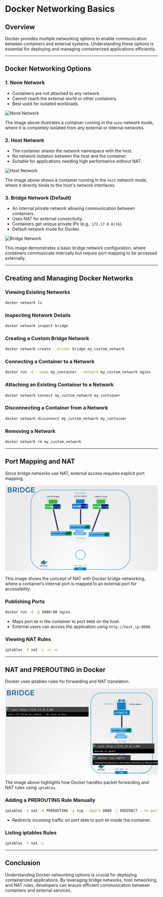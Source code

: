 # Docker Networking Basics

## Overview
Docker provides multiple networking options to enable communication between containers and external systems. Understanding these options is essential for deploying and managing containerized applications efficiently.

---

## Docker Networking Options

### 1. **None Network**
- Containers are not attached to any network.
- Cannot reach the external world or other containers.
- Best used for isolated workloads.

![None Network](file-MXBZ8QdZkSdhm2Dgndu4dj)

The image above illustrates a container running in the `none` network mode, where it is completely isolated from any external or internal networks.

### 2. **Host Network**
- The container shares the network namespace with the host.
- No network isolation between the host and the container.
- Suitable for applications needing high performance without NAT.

![Host Network](file-Qst7GdPMFZF3DpgKSuQHc4)

The image above shows a container running in the `host` network mode, where it directly binds to the host's network interfaces.

### 3. **Bridge Network (Default)**
- An internal private network allowing communication between containers.
- Uses NAT for external connectivity.
- Containers get unique private IPs (e.g., `172.17.0.0/16`).
- Default network mode for Docker.

![Bridge Network](file-VRTmjAW6ZZnAcqq6Tm5zjh)

This image demonstrates a basic bridge network configuration, where containers communicate internally but require port mapping to be accessed externally.

---

## Creating and Managing Docker Networks

### Viewing Existing Networks
```bash
docker network ls
```

### Inspecting Network Details
```bash
docker network inspect bridge
```

### Creating a Custom Bridge Network
```bash
docker network create --driver bridge my_custom_network
```

### Connecting a Container to a Network
```bash
docker run -d --name my_container --network my_custom_network nginx
```

### Attaching an Existing Container to a Network
```bash
docker network connect my_custom_network my_container
```

### Disconnecting a Container from a Network
```bash
docker network disconnect my_custom_network my_container
```

### Removing a Network
```bash
docker network rm my_custom_network
```

---

## Port Mapping and NAT
Since bridge networks use NAT, external access requires explicit port mapping.

![Port Mapping](../assets/images/port_map.png)

This image shows the concept of NAT with Docker bridge networking, where a container’s internal port is mapped to an external port for accessibility.

### Publishing Ports
```bash
docker run -d -p 8080:80 nginx
```
- Maps port `80` in the container to port `8080` on the host.
- External users can access the application using `http://host_ip:8080`.

### Viewing NAT Rules
```bash
iptables -t nat -L -n -v
```

---

## NAT and PREROUTING in Docker
Docker uses iptables rules for forwarding and NAT translation.

![NAT PREROUTING](../assets/images/nat_pre.png)

The image above highlights how Docker handles packet forwarding and NAT rules using `iptables`.

### Adding a PREROUTING Rule Manually
```bash
iptables -t nat -A PREROUTING -p tcp --dport 8080 -j REDIRECT --to-port 80
```
- Redirects incoming traffic on port `8080` to port `80` inside the container.

### Listing iptables Rules
```bash
iptables -t nat -L
```

---

## Conclusion
Understanding Docker networking options is crucial for deploying containerized applications. By leveraging bridge networks, host networking, and NAT rules, developers can ensure efficient communication between containers and external services.
